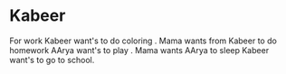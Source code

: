 # Kabeer
For work
Kabeer want's to do coloring .
Mama wants from Kabeer to do homework
AArya want's to play .
Mama wants AArya to sleep
Kabeer want's to go to school.
